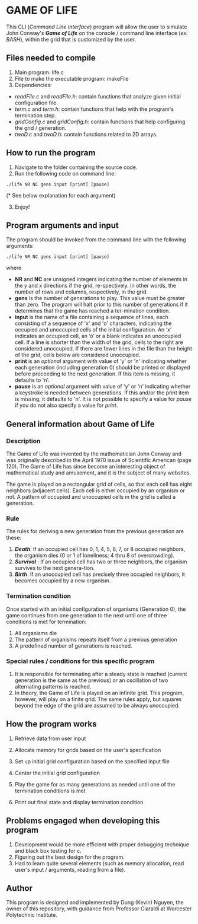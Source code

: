 # GAME OF LIFE

This CLI (_Command Line Interface_) program will allow the user to simulate John Conway's **_Game of Life_** on the console / command line interface (_ex: BASH_), within the grid that is customized by the user. 

## Files needed to compile
1. Main program: life.c
2. File to make the executable program: makeFile
3. Dependencies:
+ _readFile.c_ and _readFile.h_: contain functions that analyze given initial configuration file.
+ _term.c_ and _term.h_: contain functions that help with the program's termination step.
+ _gridConfig.c_ and _gridConfig.h_: contain functions that help configuring the grid / generation.
+ _twoD.c_ and _twoD.h_: contain functions related to 2D arrays.

## How to run the program
1. Navigate to the folder containing the source code. 
2. Run the following code on command line:

`./life NR NC gens input [print] [pause]`

(* See below explanation for each argument)

3. Enjoy!


## Program arguments and input
The program should be invoked from the command line with the following arguments:

`./life NR NC gens input [print] [pause]`

where

+ **NR** and **NC** are unsigned integers indicating the number of elements in the y and x directions if the grid, re-spectively. In other words, the number of rows and columns, respectively, in the grid.
+ **gens** is the number of generations to play. This value must be greater than zero. The program will halt prior to this number of generations if it determines that the game has reached a ter-mination condition.
+ **input** is the name of a file containing a sequence of lines, each consisting of a sequence of 'x' and 'o' characters, indicating the occupied and unoccupied cells of the initial configuration. An ‘x’ indicates an occupied cell, an ‘o’ or a blank indicates an unoccupied cell. If a line is shorter than the width of the grid, cells to the right are considered unoccupied. If there are fewer lines in the file than the height of the grid, cells below are considered unoccupied. 
+ **print** is an _optional_ argument with value of 'y' or 'n' indicating whether each generation (including generation 0) should be printed or displayed before proceeding to the next generation. If this item is missing, it defaults to 'n'. 
+ **pause** is an _optional_ argument with value of 'y' or 'n' indicating whether a keystroke is needed between generations. If this and/or the print item is missing, it defaults to 'n'. It is not possible to specify a value for _pause_ if you do not also specify a value for _print_.

## General information about Game of Life
### Description
The Game of Life was invented by the mathematician John Conway and was originally described in the April 1970 issue of Scientific American (page 120). The Game of Life has since become an interesting object of mathematical study and amusement, and it is the subject of many websites.

The game is played on a rectangular grid of cells, so that each cell has eight neighbors (adjacent cells). Each cell is either occupied by an organism or not. A pattern of occupied and unoccupied cells in the grid is called a generation. 

### Rule
The rules for deriving a new generation from the previous generation are these:

1. **_Death_**: If an occupied cell has 0, 1, 4, 5, 6, 7, or 8 occupied neighbors, the organism dies (0 or 1 of loneliness; 4 thru 8 of overcrowding).
2. **_Survival_** : If an occupied cell has two or three neighbors, the organism survives to the next genera-tion.
3. **_Birth_**. If an unoccupied cell has precisely three occupied neighbors, it becomes occupied by a new organism.

### Termination condition
Once started with an initial configuration of organisms (Generation 0), the game continues from one generation to the next until one of three conditions is met for termination:
1. All organisms die
2. The pattern of organisms repeats itself from a previous generation 
3. A predefined number of generations is reached.

### Special rules / conditions for this specific program
1. It is responsible for terminating after a steady state is reached (current generation is the same as the previous) or an oscillation of two alternating patterns is reached.
2. In theory, the Game of Life is played on an infinite grid. This program, however, will play on a finite grid. The same rules apply, but squares beyond the edge of the grid are assumed to be always unoccupied.

## How the program works

1. Retrieve data from user input 

2. Allocate memory for grids based on the user's specification

3. Set up initial grid configuration based on the specified input file

4. Center the initial grid configuration

5. Play the game for as many generations as needed until one of the termination conditions is met

6. Print out final state and display termination condition

## Problems engaged when developing this program
1. Development would be more efficient with proper debugging technique and black box testing for c.
2. Figuring out the best design for the program. 
3. Had to learn quite several elements (such as memory allocation, read user's input / arguments, reading from a file).


## Author
This program is designed and implemented by Dung (Kevin) Nguyen, the owner of this repository, with guidance from Professor Ciaraldi at Worcester Polytechnic Institute. 







